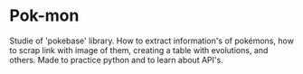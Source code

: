 # Pok-mon
Studie of 'pokebase' library. How to extract information's of pokémons, how to scrap link with image of them, creating a table with evolutions, and others. Made to practice python and to learn about API's.
